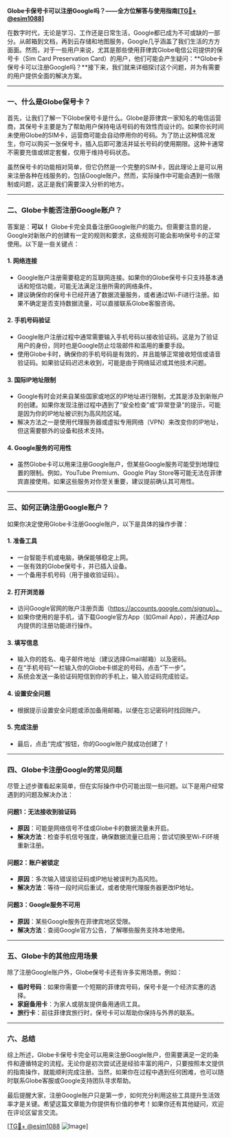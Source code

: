 **Globe卡保号卡可以注册Google吗？——全方位解答与使用指南[[TG💪+ @esim1088](https://t.me/s/esim1088)]**

在数字时代，无论是学习、工作还是日常生活，Google都已成为不可或缺的一部分。从邮箱到文档，再到云存储和地图服务，Google几乎涵盖了我们生活的方方面面。然而，对于一些用户来说，尤其是那些使用菲律宾Globe电信公司提供的保号卡（Sim Card Preservation Card）的用户，他们可能会产生疑问：**Globe卡保号卡可以注册Google吗？**接下来，我们就来详细探讨这个问题，并为有需要的用户提供全面的解决方案。

---

### 一、什么是Globe保号卡？

首先，让我们了解一下Globe保号卡是什么。Globe是菲律宾一家知名的电信运营商，其保号卡主要是为了帮助用户保持电话号码的有效性而设计的。如果你长时间未使用Globe的SIM卡，运营商可能会自动停用你的号码。为了防止这种情况发生，你可以购买一张保号卡，插入后即可激活并延长号码的使用期限。这种卡通常不需要充值或绑定套餐，仅用于维持号码状态。

虽然保号卡的功能相对简单，但它仍然是一个完整的SIM卡，因此理论上是可以用来注册各种在线服务的，包括Google账户。然而，实际操作中可能会遇到一些限制或问题，这正是我们需要深入分析的地方。

---

### 二、Globe卡能否注册Google账户？

答案是：**可以！** Globe卡完全具备注册Google账户的能力。但需要注意的是，Google对新账户的创建有一定的规则和要求，这些规则可能会影响保号卡的正常使用。以下是一些关键点：

#### 1. **网络连接**
   - Google账户注册需要稳定的互联网连接。如果你的Globe保号卡只支持基本通话和短信功能，可能无法满足注册所需的网络条件。
   - 建议确保你的保号卡已经开通了数据流量服务，或者通过Wi-Fi进行注册。如果不确定是否支持数据流量，可以直接联系Globe客服咨询。

#### 2. **手机号码验证**
   - Google账户注册过程中通常需要输入手机号码以接收验证码。这是为了验证用户的身份，同时也是Google防止垃圾邮件和滥用的重要手段。
   - 使用Globe卡时，确保你的手机号码是有效的，并且能够正常接收短信或语音验证码。如果验证码迟迟未收到，可能是由于网络延迟或其他技术问题。

#### 3. **国际IP地址限制**
   - Google有时会对来自某些国家或地区的IP地址进行限制，尤其是涉及到新账户的创建。如果你发现注册过程中遇到了“安全检查”或“异常登录”的提示，可能是因为你的IP地址被识别为高风险区域。
   - 解决方法之一是使用代理服务器或虚拟专用网络（VPN）来改变你的IP地址，但这需要额外的设备和技术支持。

#### 4. **Google服务的可用性**
   - 虽然Globe卡可以用来注册Google账户，但某些Google服务可能受到地理位置的限制。例如，YouTube Premium、Google Play Store等可能无法在菲律宾直接使用。如果这些服务对你至关重要，建议提前确认其可用性。

---

### 三、如何正确注册Google账户？

如果你决定使用Globe卡注册Google账户，以下是具体的操作步骤：

#### 1. 准备工具
   - 一台智能手机或电脑，确保能够稳定上网。
   - 一张有效的Globe保号卡，并已插入设备。
   - 一个备用手机号码（用于接收验证码）。

#### 2. 打开浏览器
   - 访问Google官网的账户注册页面（https://accounts.google.com/signup）。
   - 如果你使用的是手机，请下载Google官方App（如Gmail App），并通过App内提供的注册功能进行操作。

#### 3. 填写信息
   - 输入你的姓名、电子邮件地址（建议选择Gmail邮箱）以及密码。
   - 在“手机号码”一栏输入你的Globe卡绑定的号码，点击“下一步”。
   - 系统会发送一条验证码短信到你的手机上，输入验证码完成验证。

#### 4. 设置安全问题
   - 根据提示设置安全问题或添加备用邮箱，以便在忘记密码时找回账户。

#### 5. 完成注册
   - 最后，点击“完成”按钮，你的Google账户就成功创建了！

---

### 四、Globe卡注册Google的常见问题

尽管上述步骤看起来简单，但在实际操作中仍可能出现一些问题。以下是用户经常遇到的问题及解决办法：

#### 问题1：无法接收到验证码
   - **原因**：可能是网络信号不佳或Globe卡的数据流量未开启。
   - **解决方法**：检查手机信号强度，确保数据流量已启用；尝试切换至Wi-Fi环境重新注册。

#### 问题2：账户被锁定
   - **原因**：多次输入错误验证码或IP地址被误判为高风险。
   - **解决方法**：等待一段时间后重试，或者使用代理服务器更改IP地址。

#### 问题3：Google服务不可用
   - **原因**：某些Google服务在菲律宾地区受限。
   - **解决方法**：查阅Google官方公告，了解哪些服务支持本地使用。

---

### 五、Globe卡的其他应用场景

除了注册Google账户外，Globe保号卡还有许多实用场景。例如：
   - **临时号码**：如果你需要一个短期的菲律宾号码，保号卡是一个经济实惠的选择。
   - **家庭备用卡**：为家人或朋友提供备用通讯工具。
   - **旅行卡**：前往菲律宾旅行时，保号卡可以帮助你保持与外界的联系。

---

### 六、总结

综上所述，Globe卡保号卡完全可以用来注册Google账户，但需要满足一定的条件和遵循特定的流程。无论你是初次尝试还是经验丰富的用户，只要按照本文提供的指南操作，就能顺利完成注册。当然，如果你在过程中遇到任何困难，也可以随时联系Globe客服或Google支持团队寻求帮助。

最后提醒大家，注册Google账户只是第一步，如何充分利用这些工具提升生活效率才是关键。希望这篇文章能为你提供有价值的参考！如果你还有其他疑问，欢迎在评论区留言交流。

[[TG💪+ @esim1088](https://t.me/s/esim1088) ![Image](https://i.postimg.cc/4NQfJmqS/Snipaste-2025-05-13-00-14-12.png)]